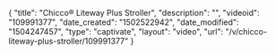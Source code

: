 {
    "title": "Chicco&reg; Liteway Plus Stroller",
    "description": "",
    "videoid": "109991377",
    "date_created": "1502522942",
    "date_modified": "1504247457",
    "type": "captivate",
    "layout": "video",
    "url": "\/v\/chicco-liteway-plus-stroller\/109991377"
}